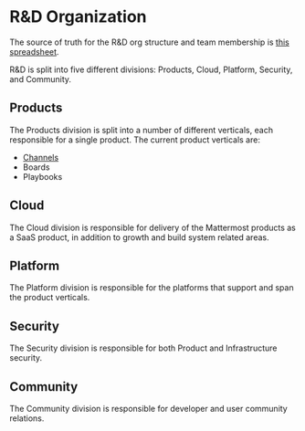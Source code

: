 # R&D Organization

The source of truth for the R&D org structure and team membership is [this spreadsheet](https://docs.google.com/spreadsheets/d/1lH8QIjQGEoGospDUdVs_LQ_i2b82I1ce6W7z18vhPTQ/edit#gid=1820415931).

R&D is split into five different divisions: Products, Cloud, Platform, Security, and Community.

## Products

The Products division is split into a number of different verticals, each responsible for a single product. The current product verticals are:

* [Channels](/operations/research-and-development/organization/channels.md)
* Boards
* Playbooks

## Cloud

The Cloud division is responsible for delivery of the Mattermost products as a SaaS product, in addition to growth and build system related areas.

## Platform

The Platform division is responsible for the platforms that support and span the product verticals.

## Security

The Security division is responsible for both Product and Infrastructure security.

## Community

The Community division is responsible for developer and user community relations.

